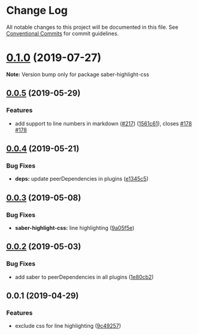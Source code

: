 # Change Log

All notable changes to this project will be documented in this file.
See [Conventional Commits](https://conventionalcommits.org) for commit guidelines.

# [0.1.0](https://github.com/saberland/saber/compare/saber-highlight-css@0.0.5...saber-highlight-css@0.1.0) (2019-07-27)

**Note:** Version bump only for package saber-highlight-css

## [0.0.5](https://github.com/saberland/saber/compare/saber-highlight-css@0.0.4...saber-highlight-css@0.0.5) (2019-05-29)

### Features

- add support to line numbers in markdown ([#217](https://github.com/saberland/saber/issues/217)) ([1561c61](https://github.com/saberland/saber/commit/1561c61)), closes [#178](https://github.com/saberland/saber/issues/178) [#178](https://github.com/saberland/saber/issues/178)

## [0.0.4](https://github.com/egoist/saber/compare/saber-highlight-css@0.0.3...saber-highlight-css@0.0.4) (2019-05-21)

### Bug Fixes

- **deps:** update peerDependencies in plugins ([e1345c5](https://github.com/egoist/saber/commit/e1345c5))

## [0.0.3](https://github.com/egoist/saber/compare/saber-highlight-css@0.0.2...saber-highlight-css@0.0.3) (2019-05-08)

### Bug Fixes

- **saber-highlight-css:** line highlighting ([9a05f5e](https://github.com/egoist/saber/commit/9a05f5e))

## [0.0.2](https://github.com/egoist/saber/compare/saber-highlight-css@0.0.1...saber-highlight-css@0.0.2) (2019-05-03)

### Bug Fixes

- add saber to peerDependencies in all plugins ([1e80cb2](https://github.com/egoist/saber/commit/1e80cb2))

## 0.0.1 (2019-04-29)

### Features

- exclude css for line highlighting ([9c49257](https://github.com/egoist/saber/commit/9c49257))
